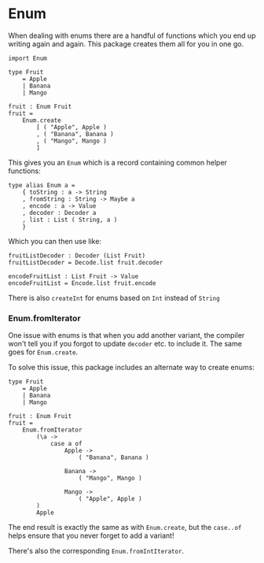 # Enum

When dealing with enums there are a handful of functions which you end up writing again and again. This package creates them all for you in one go.

```
import Enum

type Fruit
    = Apple
    | Banana
    | Mango

fruit : Enum Fruit
fruit =
    Enum.create
        [ ( "Apple", Apple )
        , ( "Banana", Banana )
        , ( "Mango", Mango )
        ]
```
This gives you an `Enum` which is a record containing common helper functions:
```
type alias Enum a =
    { toString : a -> String
    , fromString : String -> Maybe a
    , encode : a -> Value
    , decoder : Decoder a
    , list : List ( String, a )
    }
```
Which you can then use like:
```
fruitListDecoder : Decoder (List Fruit)
fruitListDecoder = Decode.list fruit.decoder

encodeFruitList : List Fruit -> Value
encodeFruitList = Encode.list fruit.encode
```
There is also `createInt` for enums based on `Int` instead of `String`

### Enum.fromIterator

One issue with enums is that when you add another variant, the compiler won't tell you if you forgot to update `decoder` etc. to include it. The same goes for `Enum.create`.

To solve this issue, this package includes an alternate way to create enums:

```
type Fruit
    = Apple
    | Banana
    | Mango

fruit : Enum Fruit
fruit =
    Enum.fromIterator
        (\a ->
            case a of
                Apple ->
                    ( "Banana", Banana )

                Banana ->
                    ( "Mango", Mango )

                Mango ->
                    ( "Apple", Apple )
        )
        Apple
```
The end result is exactly the same as with `Enum.create`, but the `case..of` helps ensure that you never forget to add a variant!

There's also the corresponding `Enum.fromIntIterator`.